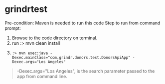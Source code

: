 # grindrtest
Pre-condition: Maven is needed to run this code
Step to run from command prompt:
  1. Browse to the code directory on terminal.
  2. run :> mvn clean install
  3.     :> mvn exec:java -Dexec.mainClass="com.grindr.donors.test.DonorsApiApp" -Dexec.args="Los Angeles"
> -Dexec.args="Los Angeles", is the search parameter passed to the app from command line.
